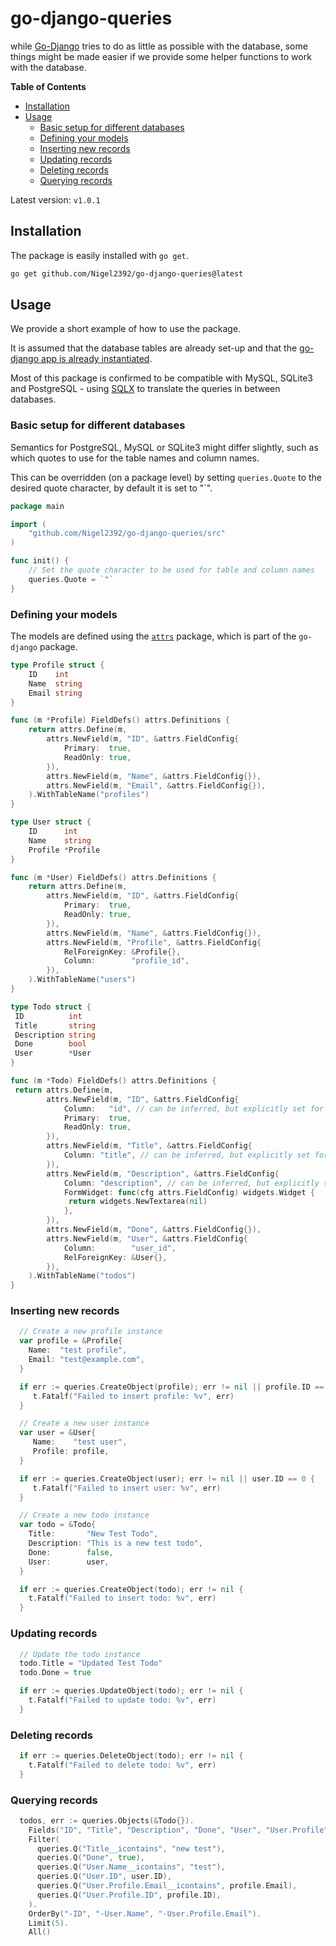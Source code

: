 # go-django-queries

while [Go-Django](https://github.com/Nigel2392/go-django) tries to do as little as possible with the database, some things might be made easier if we
provide some helper functions to work with the database.

**Table of Contents**

- [Installation](#installation)
- [Usage](#usage)
  - [Basic setup for different databases](#basic-setup-for-different-databases)
  - [Defining your models](#defining-your-models)
  - [Inserting new records](#inserting-new-records)
  - [Updating records](#updating-records)
  - [Deleting records](#deleting-records)
  - [Querying records](#querying-records)

Latest version: `v1.0.1`

## Installation

The package is easily installed with `go get`.

```bash
go get github.com/Nigel2392/go-django-queries@latest
```

## Usage

We provide a short example of how to use the package.

It is assumed that the database tables are already set-up and that the [go-django app is already instantiated](https://github.com/Nigel2392/go-django/blob/main/docs/configuring.md).

Most of this package is confirmed to be compatible with MySQL, SQLite3 and PostgreSQL - using [SQLX](https://github.com/jmoiron/sqlx) to translate the queries in between databases.

### Basic setup for different databases

Semantics for PostgreSQL, MySQL or SQLite3 might differ slightly, such as which quotes to use for the table names and column names.

This can be overridden (on a package level) by setting `queries.Quote` to the desired quote character, by default it is set to "`".

```go
package main

import (
    "github.com/Nigel2392/go-django-queries/src"
)

func init() {
    // Set the quote character to be used for table and column names
    queries.Quote = `"`
}
```

### Defining your models

The models are defined using the [`attrs`](https://github.com/Nigel2392/go-django/blob/main/docs/attrs.md) package, which is part of the `go-django` package.

```go
type Profile struct {
    ID    int
    Name  string
    Email string
}

func (m *Profile) FieldDefs() attrs.Definitions {
    return attrs.Define(m,
        attrs.NewField(m, "ID", &attrs.FieldConfig{
            Primary:  true,
            ReadOnly: true,
        }),
        attrs.NewField(m, "Name", &attrs.FieldConfig{}),
        attrs.NewField(m, "Email", &attrs.FieldConfig{}),
    ).WithTableName("profiles")
}

type User struct {
    ID      int
    Name    string
    Profile *Profile
}

func (m *User) FieldDefs() attrs.Definitions {
    return attrs.Define(m,
        attrs.NewField(m, "ID", &attrs.FieldConfig{
            Primary:  true,
            ReadOnly: true,
        }),
        attrs.NewField(m, "Name", &attrs.FieldConfig{}),
        attrs.NewField(m, "Profile", &attrs.FieldConfig{
            RelForeignKey: &Profile{},
            Column:        "profile_id",
        }),
    ).WithTableName("users")
}

type Todo struct {
 ID          int
 Title       string
 Description string
 Done        bool
 User        *User
}

func (m *Todo) FieldDefs() attrs.Definitions {
 return attrs.Define(m,
        attrs.NewField(m, "ID", &attrs.FieldConfig{
            Column:   "id", // can be inferred, but explicitly set for clarity
            Primary:  true,
            ReadOnly: true,
        }),
        attrs.NewField(m, "Title", &attrs.FieldConfig{
            Column: "title", // can be inferred, but explicitly set for clarity
        }),
        attrs.NewField(m, "Description", &attrs.FieldConfig{
            Column: "description", // can be inferred, but explicitly set for clarity
            FormWidget: func(cfg attrs.FieldConfig) widgets.Widget {
             return widgets.NewTextarea(nil)
            },
        }),
        attrs.NewField(m, "Done", &attrs.FieldConfig{}),
        attrs.NewField(m, "User", &attrs.FieldConfig{
            Column:        "user_id",
            RelForeignKey: &User{},
        }),
    ).WithTableName("todos")
}
```

### Inserting new records

```go
  // Create a new profile instance
  var profile = &Profile{
    Name:  "test profile",
    Email: "test@example.com",
  }

  if err := queries.CreateObject(profile); err != nil || profile.ID == 0 {
     t.Fatalf("Failed to insert profile: %v", err)
  }

  // Create a new user instance
  var user = &User{
     Name:    "test user",
     Profile: profile,
  }

  if err := queries.CreateObject(user); err != nil || user.ID == 0 {
     t.Fatalf("Failed to insert user: %v", err)
  }

  // Create a new todo instance
  var todo = &Todo{
    Title:       "New Test Todo",
    Description: "This is a new test todo",
    Done:        false,
    User:        user,
  }

  if err := queries.CreateObject(todo); err != nil {
    t.Fatalf("Failed to insert todo: %v", err)
  }
```

### Updating records

```go
  // Update the todo instance
  todo.Title = "Updated Test Todo"
  todo.Done = true

  if err := queries.UpdateObject(todo); err != nil {
    t.Fatalf("Failed to update todo: %v", err)
  }
```

### Deleting records

```go
  if err := queries.DeleteObject(todo); err != nil {
    t.Fatalf("Failed to delete todo: %v", err)
  }
```

### Querying records

```go
  todos, err := queries.Objects(&Todo{}).
    Fields("ID", "Title", "Description", "Done", "User", "User.Profile").
    Filter(
      queries.Q("Title__icontains", "new test"),
      queries.Q("Done", true),
      queries.Q("User.Name__icontains", "test"),
      queries.Q("User.ID", user.ID),
      queries.Q("User.Profile.Email__icontains", profile.Email),
      queries.Q("User.Profile.ID", profile.ID),
    ).
    OrderBy("-ID", "-User.Name", "-User.Profile.Email").
    Limit(5).
    All()
```

